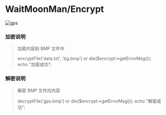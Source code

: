  WaitMoonMan/Encrypt
===================================  
 ![gps](https://avatars0.githubusercontent.com/u/28035971?v=3&s=460 "gps")  

### 加密说明
> 加密内容到 BMP 文件中
>
><?php
>   require 'Encrypt.php';
>
>   $encrypt = new Encrypt();
>   // 加密文件
>   $encrypt->encryptFile('data.txt', 'bg.bmp') or die($encrypt->getErrorMsg());
>   echo "加密成功";

### 解密说明
> 解密 BMP 文件的内容
><?php
>   require 'Encrypt.php';
>
>   $encrypt = new Encrypt();
>   // 解密文件
>   $encrypt->decryptFile('gps.bmp') or die($encrypt->getErrorMsg());
>   echo "解密成功";

